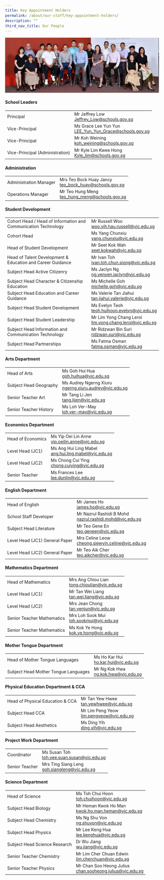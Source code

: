 ```yaml
---
title: Key Appointment Holders
permalink: /about/our-staff/key-appointment-holders/
description: ""
third_nav_title: Our People
---
```

![](/images/2023%20Images/2023%20MM.jpg)


#### School Leaders

|  |  |
| -------- | -------- |
| Principal|	Mr Jeffrey Low<br>[Jeffrey_Low@schools.gov.sg](mailto:Jeffrey_Low@schools.gov.sg)|
|Vice-Principal|	Ms Grace Lee Yun Yun<br>[LEE_Yun_Yun_Grace@schools.gov.sg](mailto:LEE_Yun_Yun_Grace@schools.gov.sg)|
|Vice-Principal|	Mr Koh Weining<br>[koh_weining@schools.gov.sg](mailto:koh_weining@schools.gov.sg)|
|Vice-Principal (Administration)|Mr Kyle Lim Kwee Hong<br>[Kyle_lim@schools.gov.sg](mailto:Kyle_lim@schools.gov.sg)|

#### Administration

|  |  | 
| -------- | -------- | 
|Administration Manager	|Mrs Teo Bock Huay Jancy<br>[teo_bock_huay@schools.gov.sg](mailto:TEO_Bock_Huay@schools.gov.sg)|
|Operations Manager	|Mr Teo Hung Meng<br>[teo_hung_meng@schools.gov.sg](mailto:teo_hung_meng@schools.gov.sg)|

#### Student Development


|  |  | 
| -------- | -------- |
|Cohort Head / Head of Information and Communication Technology	|Mr Russell Woo<br>[woo.yih.hau.russell@vjc.edu.sg](mailto:woo.yih.hau.russell@vjc.edu.sg)|
|Cohort Head	|Ms Yang Chunxiu<br>[yang.chunxiu@vjc.edu.sg](mailto:yang.chunxiu@vjc.edu.sg)|
|Head of Student Development|	Mr Seet Kok Wah<br>[seet.kokwah@vjc.edu.sg](mailto:seet.kokwah@vjc.edu.sg)|
|Head of Talent Development &amp; Education and Career Guidance|	Mr Ivan Toh<br>[ivan.toh.chun.siong@vjc.edu.sg](mailto:ivan.toh.chun.siong@vjc.edu.sg)|
|Subject Head Active Citizenry|	Ms Jaclyn Ng<br>[ng.yenyen.jaclyn@vjc.edu.sg](mailto:ng.yenyen.jaclyn@vjc.edu.sg)|
|Subject Head Character &amp; Citizenship Education|	Ms Michelle Goh<br>[michelle.goh@vjc.edu.sg](mailto:michelle.goh@vjc.edu.sg)|
|Subject Head Education and Career Guidance|	Ms Valerie Tan Jiahui<br>[tan.jiahui.valerie@vjc.edu.sg](mailto:tan.jiahui.valerie@vjc.edu.sg)|
|Subject Head Student Development|	Ms Evelyn Teoh<br>[teoh.huihoon.evelyn@vjc.edu.sg](mailto:teoh.huihoon.evelyn@vjc.edu.sg)|
|Subject Head Student Leadership|	Mr Lim Yong Chang Leroi<br>[lim.yong.chang.leroi@vjc.edu.sg](mailto:lim.yong.chang.leroi@vjc.edu.sg)|
|Subject Head Information and Communication Technology|	Mr Ridzwan Bin Suri<br>[ridzwan.suri@vjc.edu.sg](mailto:ridzwan.suri@vjc.edu.sg)|
|Subject Head Partnerships|	Ms Fatma Osman<br>[fatma.osman@vjc.edu.sg](mailto:fatma.osman@vjc.edu.sg)|

#### Arts Department

|  |  | 
| -------- | -------- |
|Head of Arts|	Ms Goh Hui Hua<br>[goh.huihua@vjc.edu.sg](mailto:goh.huihua@vjc.edu.sg)|
|Subject Head Geography	|Ms Audrey Ngerng Xiuru<br>[ngerng.xiuru.audrey@vjc.edu.sg](mailto:ngerng.xiuru.audrey@vjc.edu.sg)|
|Senior Teacher Art|	Mr Tang Li Jen<br>[tang.lijen@vjc.edu.sg](mailto:tang.lijen@vjc.edu.sg)|
|Senior Teacher History	|Ms Loh Ver-May<br>[loh.ver-may@vjc.edu.sg](mailto:loh.ver-may@vjc.edu.sg)|

#### Economics Department

| |  | 
| -------- | -------- |
| Head of Economics	|Ms Yip Oei Lin Anne<br>[yip.oeilin.anne@vjc.edu.sg](mailto:yip.oeilin.anne@vjc.edu.sg)|
|Level Head (JC1)	|Ms Ang Hui Ling Mabel<br>[ang.hui.ling.mabel@vjc.edu.sg](mailto:ang.hui.ling.mabel@vjc.edu.sg)|
|Level Head (JC2)	|Ms Chong Cui Ying<br>[chong.cuiying@vjc.edu.sg](mailto:chong.cuiying@vjc.edu.sg)|
|Senior Teacher	|Ms Frances Lee<br>[lee.dunlin@vjc.edu.sg](mailto:lee.dunlin@vjc.edu.sg)|

#### English Department


|   |  | 
| -------- | -------- |
| Head of English|	Mr James Ho<br>[james.ho@vjc.edu.sg](mailto:james.ho@vjc.edu.sg)|
|School Staff Developer	|Mr Nazrul Rashidi B Mohd<br>[nazrul.rashidi.mohd@vjc.edu.sg](mailto:nazrul.rashidi.mohd@vjc.edu.sg)|
|Subject Head Literature	|Mr Teo Gene En<br>[teo.geneen@vjc.edu.sg](mailto:teo.geneen@vjc.edu.sg)|
|Level Head (JC1) General Paper	|Mrs Celine Leow<br>[cheong.siewyin.celine@vjc.edu.sg](mailto:cheong.siewyin.celine@vjc.edu.sg)|
|Level Head (JC2) General Paper|	Mr Teo Aik Cher<br>[teo.aikcher@vjc.edu.sg](mailto:teo.aikcher@vjc.edu.sg)|

#### Mathematics Department


|  |  | 
| -------- | -------- | 
| Head of Mathematics|	Mrs Ang Chiou Lian<br>[tong.chioulian@vjc.edu.sg](mailto:tong.chioulian@vjc.edu.sg)|
|Level Head (JC1)|	Mr Tan Wei Liang<br>[tan.wei.liang@vjc.edu.sg](mailto:tan.wei.liang@vjc.edu.sg)|
|Level Head (JC2)|	Mrs Jean Chong<br>[tan.yenjun@vjc.edu.sg](mailto:tan.yenjun@vjc.edu.sg)|
|Senior Teacher Mathematics|	Mrs Loh Sook Mui<br>[loh.sookmui@vjc.edu.sg](mailto:loh.sookmui@vjc.edu.sg)|
|Senior Teacher Mathematics|	Ms Kok Ye Hong<br>[kok.ye.hong@vjc.edu.sg](mailto:kok.ye.hong@vjc.edu.sg)|


#### Mother Tongue Department


|  |  | 
| -------- | -------- |
| Head of Mother Tongue Languages|	Ms Ho Kar Hui<br>[ho.kar.hui@vjc.edu.sg](mailto:ho.kar.hui@vjc.edu.sg)|
|Subject Head Mother Tongue Languages| Mr Ng Kok Hwa<br>[ng.kok.hwa@vjc.edu.sg](mailto:ng.kok.hwa@vjc.edu.sg)|

#### Physical Education Department &amp; CCA



|  |  |
| -------- | -------- |
| Head of Physical Education &amp; CCA|	Mr Tan Yew Hwee<br>[tan.yewhwee@vjc.edu.sg](mailto:tan.yewhwee@vjc.edu.sg)|
|Subject Head CCA|	Mr Lim Peng Yeow<br>[lim.pengyeow@vjc.edu.sg](mailto:lim.pengyeow@vjc.edu.sg)|
|Subject Head Aesthetics|	Ms Ding Yih<br>[ding.yih@vjc.edu.sg](mailto:ding.yih@vjc.edu.sg)|

#### Project Work Department


|   |  | 
| -------- | -------- |
| Coordinator |	Ms Susan Toh<br>[toh.yee.suan.susan@vjc.edu.sg](mailto:toh.yee.suan.susan@vjc.edu.sg)|
| Senior Teacher |	Mrs Ting Siang Leng<br>[goh.siangleng@vjc.edu.sg](mailto:goh.siangleng@vjc.edu.sg)|

#### Science Department


|  |  | 
| -------- | -------- |
|Head of Science| Ms Toh Chui Hoon<br>[toh.chuihoon@vjc.edu.sg](mailto:toh.chuihoon@vjc.edu.sg)|
|Subject Head Biology|	Mr Heman Kwok Ho Man<br>[kwok.ho.man.heman@vjc.edu.sg](mailto:kwok.ho.man.heman@vjc.edu.sg)|
|Subject Head Chemistry|	Ms Ng Shu Von<br>[ng.shuvon@vjc.edu.sg](mailto:ng.shuvon@vjc.edu.sg)|
|Subject Head Physics|	Mr Lee Keng Hua<br>[lee.kenghua@vjc.edu.sg](mailto:lee.kenghua@vjc.edu.sg)|
|Subject Head Science Research	|Dr Wu Jiang<br>[wu.jiang@vjc.edu.sg](mailto:wu.jiang@vjc.edu.sg)|
|Senior Teacher Chemistry|	Mr Lim Cher Chuan Edwin<br>[lim.cherchuan@vjc.edu.sg](mailto:lim.cherchuan@vjc.edu.sg)|
|Senior Teacher Physics|	Mr Chan Soo Heong Julius<br>[chan.sooheong.julius@vjc.edu.sg](mailto:chan.sooheong.julius@vjc.edu.sg)|